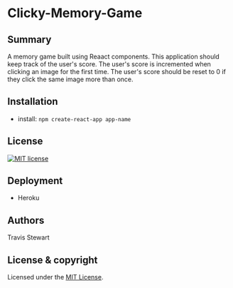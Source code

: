 # Clicky-Memory-Game

## Summary 

A memory game built using Reaact components. This application should keep track of the user's score. The user's score is incremented when clicking an image for the first time. The user's score should be reset to 0 if they click the same image more than once.   





## Installation 
- install: `npm create-react-app app-name`

## License 

[![MIT license](http://img.shields.io/badge/license-MIT-brightgreen.svg)](http://opensource.org/licenses/MIT)

## Deployment 
 - Heroku 

## Authors 
Travis Stewart 

## License & copyright

Licensed under the [MIT License](LICENSE).